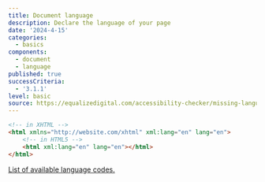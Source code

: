 ```yaml
---
title: Document language
description: Declare the language of your page
date: '2024-4-15'
categories:
  - basics
components:
  - document
  - language
published: true
successCriteria:
  - '3.1.1'
level: basic
source: https://equalizedigital.com/accessibility-checker/missing-language-declaration/
---
```


```html
<!-- in XHTML -->
<html xmlns="http://website.com/xhtml" xml:lang="en" lang="en">
	<!-- in HTML5 -->
	<html xml:lang="en" lang="en"></html>
</html>
```

[List of available language codes.](https://www.w3schools.com/tags/ref_language_codes.asp)

